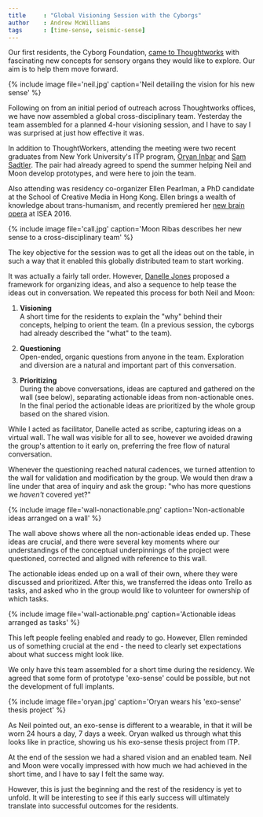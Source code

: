```yaml
---
title     : "Global Visioning Session with the Cyborgs"
author    : Andrew McWilliams
tags      : [time-sense, seismic-sense]
---
```

Our first residents, the Cyborg Foundation, [came to Thoughtworks](/blog/introducing-cyborg-foundation/) with fascinating new concepts for sensory organs they would like to explore. Our aim is to help them move forward.

{% include image file='neil.jpg'
   caption='Neil detailing the vision for his new sense' %}

Following on from an initial period of outreach across Thoughtworks offices, we have now assembled a global cross-disciplinary team. Yesterday the team assembled for a planned 4-hour visioning session, and I have to say I was surprised at just how effective it was.

<!--excerpt-ends-->

In addition to ThoughtWorkers, attending the meeting were two recent graduates from New York University's ITP program, [Oryan Inbar](http://oryan1.com/) and [Sam Sadtler](http://www.samsadtler.com/). The pair had already agreed to spend the summer helping Neil and Moon develop prototypes, and were here to join the team.

Also attending was residency co-organizer Ellen Pearlman, a PhD candidate at the School of Creative Media in Hong Kong. Ellen brings a wealth of knowledge about trans-humanism, and recently premiered her [new brain opera](http://media.digitalarti.com/image/noor_a_brain_opera) at ISEA 2016.

{% include image file='call.jpg'
   caption='Moon Ribas describes her new sense to a cross-disciplinary team' %}

The key objective for the session was to get all the ideas out on the table, in such a way that it enabled this globally distributed team to start working.

It was actually a fairly tall order. However, [Danelle Jones](https://www.linkedin.com/in/danellej) proposed a framework for organizing ideas, and also a sequence to help tease the ideas out in conversation. We repeated this process for both Neil and Moon:

1.  **Visioning**  
    A short time for the residents to explain the "why" behind their concepts, helping to orient the team. (In a previous session, the cyborgs had already described the "what" to the team).  

2.  **Questioning**  
    Open-ended, organic questions from anyone in the team. Exploration and diversion are a natural and important part of this conversation.  

3.  **Prioritizing**  
    During the above conversations, ideas are captured and gathered on the wall (see below), separating actionable ideas from non-actionable ones. In the final period the actionable ideas are prioritized by the whole group based on the shared vision.

While I acted as facilitator, Danelle acted as scribe, capturing ideas on a virtual wall. The wall was visible for all to see, however we avoided drawing the group's attention to it early on, preferring the free flow of natural conversation.

Whenever the questioning reached natural cadences, we turned attention to the wall for validation and modification by the group. We would then draw a line under that area of inquiry and ask the group: "who has more questions we _haven't_ covered yet?"

{% include image file='wall-nonactionable.png'
   caption='Non-actionable ideas arranged on a wall' %}

The wall above shows where all the non-actionable ideas ended up. These ideas are crucial, and there were several key moments where our understandings of the conceptual underpinnings of the project were questioned, corrected and aligned with reference to this wall.

The actionable ideas ended up on a wall of their own, where they were discussed and prioritized. After this, we transferred the ideas onto Trello as tasks, and asked who in the group would like to volunteer for ownership of which tasks.

{% include image file='wall-actionable.png'
   caption='Actionable ideas arranged as tasks' %}

This left people feeling enabled and ready to go. However, Ellen reminded us of something crucial at the end - the need to clearly set expectations about what success might look like.

We only have this team assembled for a short time during the residency. We agreed that some form of prototype 'exo-sense' could be possible, but not the development of full implants.

{% include image file='oryan.jpg'
   caption='Oryan wears his \'exo-sense\' thesis project' %}

As Neil pointed out, an exo-sense is different to a wearable, in that it will be worn 24 hours a day, 7 days a week. Oryan walked us through what this looks like in practice, showing us his exo-sense thesis project from ITP.

At the end of the session we had a shared vision and an enabled team. Neil and Moon were vocally impressed with how much we had achieved in the short time, and I have to say I felt the same way.

However, this is just the beginning and the rest of the residency is yet to unfold. It will be interesting to see if this early success will ultimately translate into successful outcomes for the residents.